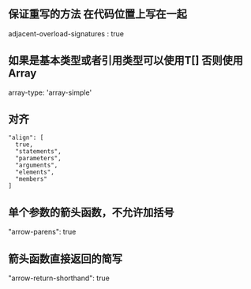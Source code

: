 
## 保证重写的方法 在代码位置上写在一起
adjacent-overload-signatures : true

## 如果是基本类型或者引用类型可以使用T[] 否则使用Array<T>
array-type: 'array-simple'

## 对齐
    "align": [
      true,
      "statements",
      "parameters",
      "arguments",
      "elements",
      "members"
    ]

## 单个参数的箭头函数，不允许加括号
"arrow-parens": true

## 箭头函数直接返回的简写
"arrow-return-shorthand": true